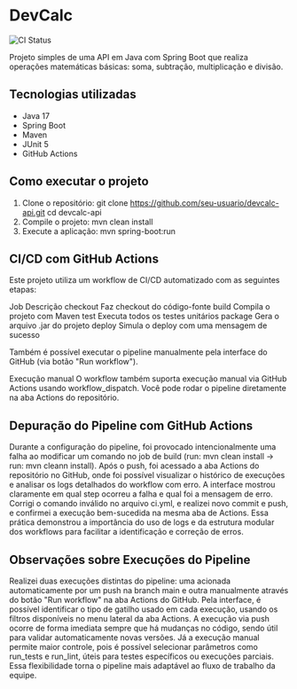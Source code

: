 # DevCalc

![CI Status](https://github.com/jluizdevv/devcalc-api/actions/workflows/ci.yml/badge.svg)

Projeto simples de uma API em Java com Spring Boot que realiza operações matemáticas básicas: soma, subtração, multiplicação e divisão.

## Tecnologias utilizadas

- Java 17
- Spring Boot
- Maven
- JUnit 5
- GitHub Actions

## Como executar o projeto

1. Clone o repositório:
git clone https://github.com/seu-usuario/devcalc-api.git
cd devcalc-api
2. Compile o projeto:
mvn clean install
3. Execute a aplicação:
mvn spring-boot:run

## CI/CD com GitHub Actions
Este projeto utiliza um workflow de CI/CD automatizado com as seguintes etapas:

Job	Descrição
checkout	Faz checkout do código-fonte
build	Compila o projeto com Maven
test	Executa todos os testes unitários
package	Gera o arquivo .jar do projeto
deploy	Simula o deploy com uma mensagem de sucesso

Também é possível executar o pipeline manualmente pela interface do GitHub (via botão "Run workflow").

Execução manual
O workflow também suporta execução manual via GitHub Actions usando workflow_dispatch.
Você pode rodar o pipeline diretamente na aba Actions do repositório.

## Depuração do Pipeline com GitHub Actions

Durante a configuração do pipeline, foi provocado intencionalmente uma falha ao modificar um comando no job de build (run: mvn clean install → run: mvn cleann install). Após o push, foi acessado a aba Actions do repositório no GitHub, onde foi possível visualizar o histórico de execuções e analisar os logs detalhados do workflow com erro.
A interface mostrou claramente em qual step ocorreu a falha e qual foi a mensagem de erro. Corrigi o comando inválido no arquivo ci.yml, e realizei novo commit e push, e confirmei a execução bem-sucedida na mesma aba de Actions. Essa prática demonstrou a importância do uso de logs e da estrutura modular dos workflows para facilitar a identificação e correção de erros.

## Observações sobre Execuções do Pipeline
Realizei duas execuções distintas do pipeline: uma acionada automaticamente por um push na branch main e outra manualmente através do botão "Run workflow" na aba Actions do GitHub. Pela interface, é possível identificar o tipo de gatilho usado em cada execução, usando os filtros disponíveis no menu lateral da aba Actions. A execução via push ocorre de forma imediata sempre que há mudanças no código, sendo útil para validar automaticamente novas versões. Já a execução manual permite maior controle, pois é possível selecionar parâmetros como run_tests e run_lint, úteis para testes específicos ou execuções parciais. Essa flexibilidade torna o pipeline mais adaptável ao fluxo de trabalho da equipe.